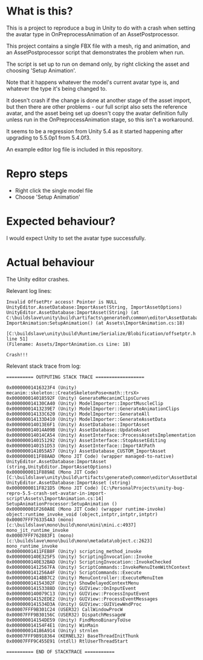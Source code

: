 # What is this?
This is a project to reproduce a bug in Unity to do with a crash when setting the avatar type in OnPreprocessAnimation of an AssetPostprocessor.

This project contains a single FBX file with a mesh, rig and animation, and an AssetPostprocessor script that demonstrates the problem when run.

The script is set up to run on demand only, by right clicking the asset and choosing 'Setup Animation'.

Note that it happens whatever the model's current avatar type is, and whatever the type it's being changed to.

It doesn't crash if the change is done at another stage of the asset import, but then there are other problems - our full script also sets the reference avatar, and the asset being set up doesn't copy the avatar definition fully unless run in the OnPreprocessAnimation stage, so this isn't a workaround.

It seems to be a regression from Unity 5.4 as it started happening after upgrading to 5.5.0p1 from 5.4.0f3.

An example editor log file is included in this repository.

# Repro steps
- Right click the single model file
- Choose 'Setup Animation'

# Expected behaviour?
I would expect Unity to set the avatar type successfully.

# Actual behaviour
The Unity editor crashes.

Relevant log lines:

    Invalid OffsetPtr access! Pointer is NULL
    UnityEditor.AssetDatabase:ImportAsset(String, ImportAssetOptions)
    UnityEditor.AssetDatabase:ImportAsset(String) (at C:\buildslave\unity\build\artifacts\generated\common\editor\AssetDatabaseBindings.gen.cs:113)
    ImportAnimation:SetupAnimation() (at Assets\ImportAnimation.cs:18)
    
    [C:\buildslave\unity\build\Runtime/Serialize/Blobification/offsetptr.h line 51] 
    (Filename: Assets/ImportAnimation.cs Line: 18)
    
    Crash!!!

Relevant stack trace from log:

    ========== OUTPUTING STACK TRACE ==================
    
    0x00000001416323F4 (Unity) mecanim::skeleton::CreateSkeletonPose<math::trsX>
    0x000000014018592F (Unity) GenerateMecanimClipsCurves
    0x000000014130CA40 (Unity) ModelImporter::ImportMuscleClip
    0x00000001413239E7 (Unity) ModelImporter::GenerateAnimationClips
    0x000000014133C620 (Unity) ModelImporter::GenerateAll
    0x000000014133D410 (Unity) ModelImporter::GenerateAssetData
    0x000000014013E6F1 (Unity) AssetDatabase::ImportAsset
    0x000000014014A09B (Unity) AssetDatabase::UpdateAsset
    0x000000014014CA54 (Unity) AssetInterface::ProcessAssetsImplementation
    0x0000000140151292 (Unity) AssetInterface::StopAssetEditing
    0x0000000140151D53 (Unity) AssetInterface::ImportAtPath
    0x0000000141055A57 (Unity) AssetDatabase_CUSTOM_ImportAsset
    0x0000000011F88AAD (Mono JIT Code) (wrapper managed-to-native) UnityEditor.AssetDatabase:ImportAsset (string,UnityEditor.ImportAssetOptions)
    0x0000000011F889AE (Mono JIT Code) [C:\buildslave\unity\build\artifacts\generated\common\editor\AssetDatabaseBindings.gen.cs:113] UnityEditor.AssetDatabase:ImportAsset (string) 
    0x0000000011F821D5 (Mono JIT Code) [C:\PersonalProjects\unity-bug-repro-5.5-crash-set-avatar-in-import-script\Assets\ImportAnimation.cs:14] SetupAnimationProcessor:SetupAnimation () 
    0x000000001F260A8E (Mono JIT Code) (wrapper runtime-invoke) object:runtime_invoke_void (object,intptr,intptr,intptr)
    0x00007FFF763354A3 (mono) [c:\buildslave\mono\build\mono\mini\mini.c:4937] mono_jit_runtime_invoke 
    0x00007FFF762883F1 (mono) [c:\buildslave\mono\build\mono\metadata\object.c:2623] mono_runtime_invoke 
    0x00000001411FEB8F (Unity) scripting_method_invoke
    0x0000000140E325F5 (Unity) ScriptingInvocation::Invoke
    0x0000000140E32BAD (Unity) ScriptingInvocation::InvokeChecked
    0x00000001412567FA (Unity) ScriptCommands::InvokeMenuItemWithContext
    0x0000000141256A4F (Unity) ScriptCommands::Execute
    0x00000001414BB7C2 (Unity) MenuController::ExecuteMenuItem
    0x000000014154302F (Unity) ShowDelayedContextMenu
    0x000000014153388D (Unity) GUIView::OnInputEvent
    0x0000000140079C13 (Unity) GUIView::ProcessInputEvent
    0x000000014152EDE2 (Unity) GUIView::ProcessEventMessages
    0x0000000141534D3A (Unity) GUIView::GUIViewWndProc
    0x00007FFF9B301C24 (USER32) CallWindowProcW
    0x00007FFF9B30156C (USER32) DispatchMessageW
    0x000000014154DE59 (Unity) FindMonoBinaryToUse
    0x000000014154F4E1 (Unity) WinMain
    0x000000014186A914 (Unity) strnlen
    0x00007FFF9B918364 (KERNEL32) BaseThreadInitThunk
    0x00007FFF9C455E91 (ntdll) RtlUserThreadStart
    
    ========== END OF STACKTRACE ===========

